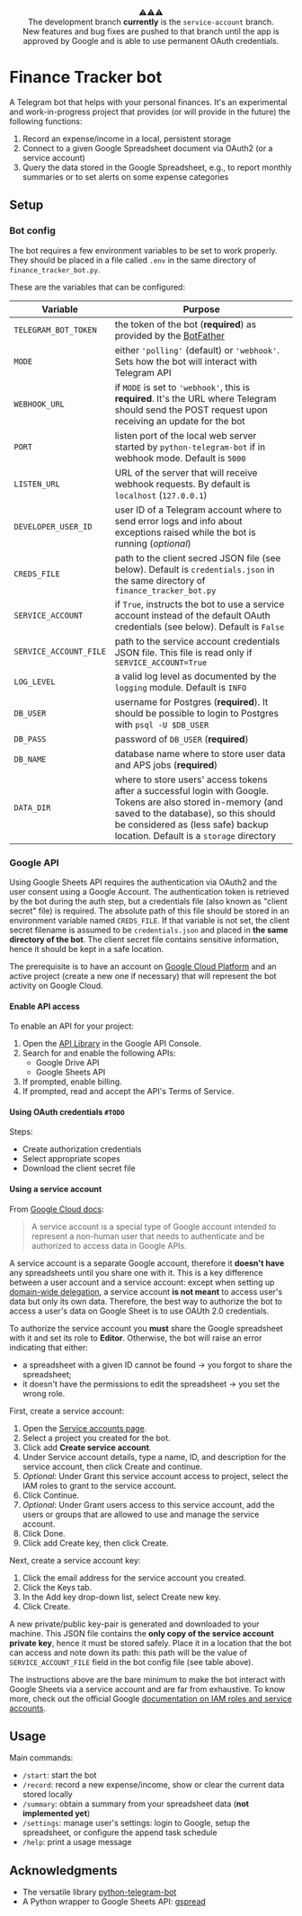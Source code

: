 <div align="center">⚠️⚠️⚠️<br>The development branch <strong>currently</strong> is the <code>service-account</code> branch.<br>New features and bug fixes are pushed to that branch until the app is approved by Google and is able to use permanent OAuth credentials.</div>

# Finance Tracker bot

A Telegram bot that helps with your personal finances. It's an experimental and work-in-progress project that provides (or will provide in the future) the following functions:

1. Record an expense/income in a local, persistent storage
2. Connect to a given Google Spreadsheet document via OAuth2 (or a service account)
3. Query the data stored in the Google Spreadsheet, e.g., to report monthly summaries or to set alerts on some expense categories

## Setup

### Bot config

The bot requires a few environment variables to be set to work properly. They should be placed in a file called `.env` in the same directory of `finance_tracker_bot.py`.

These are the variables that can be configured:

| Variable | Purpose |
| --- | --- |
| `TELEGRAM_BOT_TOKEN` | the token of the bot (**required**) as provided by the [BotFather](https://t.me/botfather) |
| `MODE` | either `'polling'` (default) or `'webhook'`. Sets how the bot will interact with Telegram API |
| `WEBHOOK_URL` | if `MODE` is set to `'webhook'`, this is **required**. It's the URL where Telegram should send the POST request upon receiving an update for the bot |
| `PORT` | listen port of the local web server started by `python-telegram-bot` if in webhook mode. Default is `5000` |
| `LISTEN_URL` | URL of the server that will receive webhook requests. By default is `localhost` (`127.0.0.1`) 
| `DEVELOPER_USER_ID` | user ID of a Telegram account where to send error logs and info about exceptions raised while the bot is running (*optional*)
| `CREDS_FILE` | path to the client secred JSON file (see below). Default is `credentials.json` in the same directory of `finance_tracker_bot.py` 
| `SERVICE_ACCOUNT` | if `True`, instructs the bot to use a service account instead of the default OAuth credentials (see below). Default is `False` |
| `SERVICE_ACCOUNT_FILE` | path to the service account credentials JSON file. This file is read only if `SERVICE_ACCOUNT=True` |
| `LOG_LEVEL` | a valid log level as documented by the `logging` module. Default is `INFO`
| `DB_USER` | username for Postgres (**required**). It should be possible to login to Postgres with `psql -U $DB_USER`
| `DB_PASS` | password of `DB_USER` (**required**)
| `DB_NAME` | database name where to store user data and APS jobs (**required**)
| `DATA_DIR` | where to store users' access tokens after a successful login with Google. Tokens are also stored in-memory (and saved to the database), so this should be considered as (less safe) backup location. Default is a `storage` directory

### Google API

Using Google Sheets API requires the authentication via OAuth2 and the user consent using a Google Account. The authentication token is retrieved by the bot during the auth step, but a credentials file (also known as "client secret" file) is required. The absolute path of this file should be stored in an environment variable named `CREDS_FILE`. If that variable is not set, the client secret filename is assumed to be `credentials.json` and placed in **the same directory of the bot**. The client secret file contains sensitive information, hence it should be kept in a safe location.

The prerequisite is to have an account on [Google Cloud Platform](https://console.developers.google.com/) and an active project (create a new one if necessary) that will represent the bot activity on Google Cloud.

#### Enable API access

To enable an API for your project:

1. Open the [API Library](https://console.developers.google.com/apis/library) in the Google API Console.
3. Search for and enable the following APIs:
    - Google Drive API
    - Google Sheets API
5. If prompted, enable billing.
6. If prompted, read and accept the API's Terms of Service.


#### Using OAuth credentials `#TODO`

Steps:

- Create authorization credentials
- Select appropriate scopes
- Download the client secret file

#### Using a service account

From [Google Cloud docs](https://cloud.google.com/iam/docs/understanding-service-accounts#background):

> A service account is a special type of Google account intended to represent a non-human user that needs to authenticate and be authorized to access data in Google APIs.

A service account is a separate Google account, therefore it **doesn't have** any spreadsheets until you share one with it. This is a key difference between a user account and a service account: except when setting up [domain-wide delegation](https://developers.google.com/identity/protocols/oauth2/service-account#delegatingauthority), a service account **is not meant** to access user's data but only its own data. Therefore, the best way to authorize the bot to access a user's data on Google Sheet is to use OAUth 2.0 credentials.

To authorize the service account you **must** share the Google spreadsheet with it and set its role to **Editor**. Otherwise, the bot will raise an error indicating that either:

- a spreadsheet with a given ID cannot be found → you forgot to share the spreadsheet;
- it doesn't have the permissions to edit the spreadsheet → you set the wrong role.

First, create a service account:

1. Open the [Service accounts page](https://console.developers.google.com/iam-admin/serviceaccounts).
1. Select a project you created for the bot.
1. Click add **Create service account**.
1. Under Service account details, type a name, ID, and description for the service account, then click Create and continue.
1. *Optional*: Under Grant this service account access to project, select the IAM roles to grant to the service account.
1. Click Continue.
1. *Optional*: Under Grant users access to this service account, add the users or groups that are allowed to use and manage the service account.
1. Click Done.
1. Click add Create key, then click Create.

Next, create a service account key:

1. Click the email address for the service account you created.
1. Click the Keys tab.
1. In the Add key drop-down list, select Create new key.
1. Click Create.

A new private/public key-pair is generated and downloaded to your machine. This JSON file contains the **only copy of the service account private key**, hence it must be stored safely. Place it in a location that the bot can access and note down its path: this path will be the value of `SERVICE_ACCOUNT_FILE` field in the bot config file (see table above).

The instructions above are the bare minimum to make the bot interact with Google Sheets via a service account and are far from exhaustive. To know more, check out the official Google [documentation on IAM roles and service accounts](https://cloud.google.com/iam/docs/service-accounts).

## Usage

Main commands:

- `/start`: start the bot
- `/record`: record a new expense/income, show or clear the current data stored locally
- `/summary`: obtain a summary from your spreadsheet data (**not implemented yet**)
- `/settings`: manage user's settings: login to Google, setup the spreadsheet, or configure the append task schedule
- `/help`: print a usage message

## Acknowledgments

- The versatile library [python-telegram-bot](https://github.com/python-telegram-bot/python-telegram-bot)
- A Python wrapper to Google Sheets API: [gspread](https://github.com/burnash/gspread)
